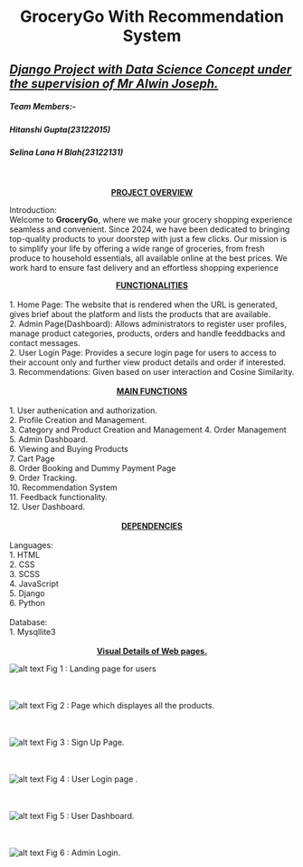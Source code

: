 # <center> GroceryGo With Recommendation System</center>

## <u><i>Django Project with Data Science Concept under the supervision of Mr Alwin Joseph.</i></u>

##### Team Members:-
##### Hitanshi Gupta(23122015) 
##### Selina Lana H Blah(23122131)
<br>

<b><u><center>PROJECT OVERVIEW</center></u></b>

Introduction:<br>
Welcome to <b>GroceryGo</b>, where we make your grocery shopping experience seamless and convenient. Since 2024, we have been dedicated to bringing top-quality products to your doorstep with just a few clicks.
Our mission is to simplify your life by offering a wide range of groceries, from fresh produce to household essentials, all available online at the best prices. We work hard to ensure fast delivery and an effortless shopping experience

<center><b><u>FUNCTIONALITIES</u></b></center><br>
1. Home Page: The website that is rendered when the URL is generated, gives brief about the platform and lists the products that are available.<br>
2. Admin Page(Dashboard): Allows administrators to register user profiles, manage product categories, products, orders and handle feeddbacks and contact messages.<br>
2. User Login Page: Provides a secure login page for users to access to their account only and further view product details and order if interested.<br>
3. Recommendations: Given based on user interaction and Cosine Similarity.<br>
<br>
<center><b><u>MAIN FUNCTIONS </u></b></center><br>
1. User authenication and authorization. <br>
2. Profile Creation and Management. <br>
3. Category and Product Creation and Management
4. Order Management
5. Admin Dashboard.<br>
6. Viewing and Buying Products<br>
7. Cart Page<br>
8. Order Booking and Dummy Payment Page<br>
9. Order Tracking.<br>
10. Recommendation System <br>
11. Feedback functionality.<br>
12. User Dashboard.<br>

<br>
<center><b><u> DEPENDENCIES</u></b></center><br>
Languages: <br>
1. HTML <br>
2. CSS <br>
3. SCSS <br>
4. JavaScript <br>
5. Django <br>
6. Python <br>
<br>
Database:<br>
1. Mysqllite3<br>
<br>
<center><b><u>Visual Details of Web pages. </u></b></center>

![alt text](</media/Screenshot 2024-11-07 at 20.37.28.png>)
Fig 1 : Landing page for users
<br>
<br>
<br>

![alt text](<media/Screenshot 2024-11-07 at 20.51.23.png>)
Fig 2 : Page which displayes all the products.
<br>
<br>
<br>

![alt text](<media/Screenshot 2024-11-07 at 20.51.35.png>)
Fig 3 : Sign Up Page.
<br>
<br>
<br>

![alt text](<media/Screenshot 2024-11-07 at 20.54.18.png>)
Fig 4 : User Login page .
<br>
<br>
<br>

![alt text](<media/Screenshot 2024-11-07 at 20.54.53.png>)
Fig 5 : User Dashboard.
<br>
<br>
<br>

![alt text](<media/Screenshot 2024-11-07 at 20.51.46.png>)
Fig 6 : Admin Login.
<br>
<br>
<br>